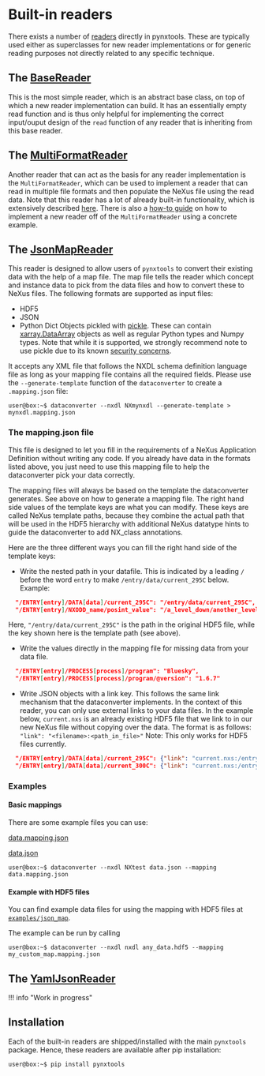 # Built-in readers
There exists a number of [readers](https://github.com/FAIRmat-NFDI/pynxtools/tree/master/src/pynxtools/dataconverter/readers) directly in pynxtools. These are typically used either as superclasses for new reader implementations or for generic reading purposes not directly related to any specific technique.

## The [BaseReader](https://github.com/FAIRmat-NFDI/pynxtools/blob/master/src/pynxtools/dataconverter/readers/base/reader.py)
This is the most simple reader, which is an abstract base class, on top of which a new reader implementation can build. It has an essentially empty read function and is thus only helpful for implementing the correct input/ouput design of the ```read``` function of any reader that is inheriting from this base reader.
## The [MultiFormatReader](https://github.com/FAIRmat-NFDI/pynxtools/blob/master/src/pynxtools/dataconverter/readers/multi/reader.py)
Another reader that can act as the basis for any reader implementation is the `MultiFormatReader`, which can be used to implement a reader that can read in multiple file formats and then populate the NeXus file using the read data. Note that this reader has a lot of already built-in functionality, which is extensively described [here](../learn/multi-format-reader.md). There is also a [how-to guide](../how-tos/use-multi-format-reader.md) on how to implement a new reader off of the `MultiFormatReader` using a concrete example.

## The [JsonMapReader](https://github.com/FAIRmat-NFDI/pynxtools/blob/master/src/pynxtools/dataconverter/readers/json_map/reader.py)
This reader is designed to allow users of `pynxtools` to convert their existing data with the help of a map file. The map file tells the reader which concept and instance data to pick from the data files and how to convert these to NeXus files. The following formats are supported as input files:

* HDF5
* JSON
* Python Dict Objects pickled with [pickle](https://docs.python.org/3/library/pickle.html). These can contain [xarray.DataArray](https://docs.xarray.dev/en/stable/generated/xarray.DataArray.html) objects as well as regular Python types and Numpy types. Note that while it is supported, we strongly recommend note to use pickle due to its known [security concerns](https://huggingface.co/docs/hub/security-pickle).

It accepts any XML file that follows the NXDL schema definition language file as long as your mapping file contains all the required fields.
Please use the `--generate-template` function of the `dataconverter` to create a `.mapping.json` file:

```console
user@box:~$ dataconverter --nxdl NXmynxdl --generate-template > mynxdl.mapping.json
```

### The mapping.json file

This file is designed to let you fill in the requirements of a NeXus Application Definition without writing any code. If you already have data in the formats listed above, you just need to use this mapping file to help the dataconverter pick your data correctly.

The mapping files will always be based on the template the dataconverter generates. See above on how to generate a mapping file. The right hand side values of the template keys are what you can modify. These keys are called NeXus template paths, because they combine the actual path that will be used in the HDF5 hierarchy with additional NeXus datatype hints to guide the dataconverter to add NX_class annotations.

Here are the three different ways you can fill the right hand side of the template keys:
* Write the nested path in your datafile. This is indicated by a leading `/` before the word `entry` to make `/entry/data/current_295C` below.
Example:

```json
  "/ENTRY[entry]/DATA[data]/current_295C": "/entry/data/current_295C",
  "/ENTRY[entry]/NXODD_name/posint_value": "/a_level_down/another_level_down/posint_value",
```
Here, `"/entry/data/current_295C"` is the path in the original HDF5 file, while the key shown here is the template path (see above).

* Write the values directly in the mapping file for missing data from your data file.

```json
  "/ENTRY[entry]/PROCESS[process]/program": "Bluesky",
  "/ENTRY[entry]/PROCESS[process]/program/@version": "1.6.7"
```

* Write JSON objects with a link key. This follows the same link mechanism that the dataconverter implements. In the context of this reader, you can only use external links to your data files. In the example below, `current.nxs` is an already existing HDF5 file that we link to in our new NeXus file without copying over the data. The format is as follows:
`"link": "<filename>:<path_in_file>"`
Note: This only works for HDF5 files currently.

```json
  "/ENTRY[entry]/DATA[data]/current_295C": {"link": "current.nxs:/entry/data/current_295C"},
  "/ENTRY[entry]/DATA[data]/current_300C": {"link": "current.nxs:/entry/data/current_300C"},
```

### Examples

#### Basic mappings

There are some example files you can use:

[data.mapping.json](https://github.com/FAIRmat-NFDI/pynxtools/tree/master/tests/data/dataconverter/readers/json_map/data.mapping.json)

[data.json](https://github.com/FAIRmat-NFDI/pynxtools/tree/master/tests/data/dataconverter/readers/json_map/data.json)

```console
user@box:~$ dataconverter --nxdl NXtest data.json --mapping data.mapping.json
```

#### Example with HDF5 files
You can find example data files for using the mapping with HDF5 files at [`examples/json_map`](https://github.com/FAIRmat-NFDI/pynxtools/tree/master/examples/examples/json_map/).

The example can be run by calling


```console
user@box:~$ dataconverter --nxdl nxdl any_data.hdf5 --mapping my_custom_map.mapping.json
```


## The [YamlJsonReader](https://github.com/FAIRmat-NFDI/pynxtools/blob/master/src/pynxtools/dataconverter/readers/json_yml/reader.py)
!!! info "Work in progress"

## Installation

Each of the built-in readers are shipped/installed with the main `pynxtools` package. Hence, these readers are available after pip installation:
```console
user@box:~$ pip install pynxtools
```